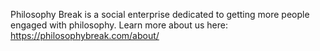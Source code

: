 Philosophy Break is a social enterprise dedicated to getting more people engaged with philosophy. Learn more about us here: https://philosophybreak.com/about/
